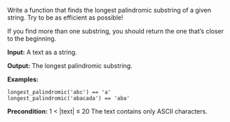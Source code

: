Write a function that finds the longest palindromic substring of a given string. Try to be as efficient as possible!

If you find more than one substring, you should return the one that’s closer to the beginning.

<b>Input:</b> A text as a string.

<b>Output:</b> The longest palindromic substring.

<b>Examples:</b>
```
longest_palindromic('abc') == 'a'
longest_palindromic('abacada') == 'aba'
```
<b>Precondition:</b> 1 < |text| ≤ 20
The text contains only ASCII characters.